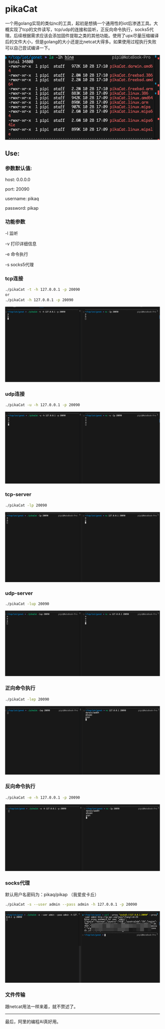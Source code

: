 # pikaCat

一个用golang实现的类似nc的工具，起初是想搞一个通用性的iot后渗透工具。大概实现了tcp的文件读写，tcp/udp的连接和监听，正反向命令执行，socks5代理。后续根据需求应该会添加固件提取之类的其他功能。使用了upx尽量压缩编译后的文件大小，但是golang的大小还是比netcat大得多。如果使用过程执行失败可以自己尝试编译一下。

![1730107587056](image/README/1730107587056.png)

## Use:

### 参数默认值:

host: 0.0.0.0

port: 20090

username: pikaq

password: pikap

### 功能参数

-l 监听

-v 打印详细信息

-e 命令执行

-s socks5代理

### tcp连接

```bash
./pikaCat -t -h 127.0.0.1 -p 20090
or
./pikaCat -h 127.0.0.1 -p 20090 
```

![1730105071648](image/README/1730105071648.png)


### udp连接

```bash
./pikaCat -u -h 127.0.0.1 -p 20090
```

![1730105188309](image/README/1730105188309.png)

### tcp-server

```bash
./pikaCat -lp 20090
```

![1730105435568](image/README/1730105435568.png)

### udp-server

```bash
./pikaCat -lup 20090 
```

![1730105494779](image/README/1730105494779.png)

### 正向命令执行

```bash
./pikaCat -lep 20090  
```

![1730105664545](image/README/1730105664545.png)

### 反向命令执行

```bash
./pikaCat -e -h 127.0.0.1 -p 20090
```

![1730105727715](image/README/1730105727715.png)

### socks代理

默认用户名密码为：pikaq/pikap （我爱皮卡丘）

```bash
./pikaCat -s --user admin --pass admin -h 127.0.0.1 -p 20090
```

![1730106032191](image/README/1730106032191.png)

### 文件传输

跟netcat用法一样来着，就不赘述了。


---

最后，阿里的编程AI真好用。
